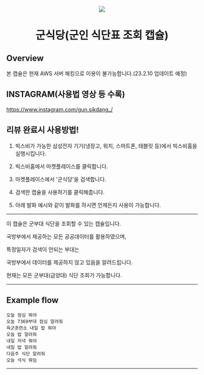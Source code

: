 <p align="Center">
  <img src="https://user-images.githubusercontent.com/52066546/124103952-c0d6fb80-da9c-11eb-8bf4-444cf71c8881.png">
  <br/>
  <h1 align="Center">군식당(군인 식단표 조회 캡슐)</h1>
</p>

## Overview

본 캡슐은 현재 AWS 서버 해킹으로 이용이 불가능합니다.(23.2.10 업데이트 예정)

## INSTAGRAM(사용법 영상 등 수록)

https://www.instagram.com/gun.sikdang_/

## 리뷰 완료시 사용방법!

1. 빅스비가 가능한 삼성전자 기기(냉장고, 워치, 스마트폰, 태블릿 등)에서 빅스비홈을 실행시킵니다.

2. 빅스비홈에서 마켓플레이스를 클릭합니다.

3. 마켓플레이스에서 '군식당'을 검색합니다.

4. 검색한 캡슐을 사용하기를 클릭해줍니다.

5. 아래 발화 예시와 같이 발화를 하시면 언제든지 사용이 가능합니다.


---
이 캡슐은 군부대 식단을 조회할 수 있는 캡슐입니다.

국방부에서 제공하는 모든 공공데이터를 활용하였으며,

특정일자가 검색이 안되는 부대는 

국방부에서 데이터를 제공하지 않고 있음을 알려드립니다.

현재는 모든 군부대(급양대) 식단 조회가 가능합니다.

---

## Example flow

```
오늘 점심 뭐야
오늘 7369부대 점심 알려줘
육군훈련소 내일 밥 뭐야
오늘 밥 알려줘
내일 저녁 뭐야
내일 밥 알려줘
다음주 식단 알려줘
오늘 석식 뭐임
```

---
